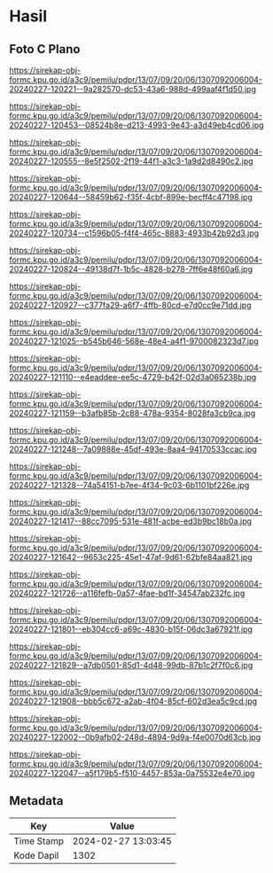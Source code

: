 # Hasil

## Foto C Plano

https://sirekap-obj-formc.kpu.go.id/a3c9/pemilu/pdpr/13/07/09/20/06/1307092006004-20240227-120221--9a282570-dc53-43a6-988d-499aaf4f1d50.jpg

https://sirekap-obj-formc.kpu.go.id/a3c9/pemilu/pdpr/13/07/09/20/06/1307092006004-20240227-120453--08524b8e-d213-4993-9e43-a3d49eb4cd06.jpg

https://sirekap-obj-formc.kpu.go.id/a3c9/pemilu/pdpr/13/07/09/20/06/1307092006004-20240227-120555--8e5f2502-2f19-44f1-a3c3-1a9d2d8490c2.jpg

https://sirekap-obj-formc.kpu.go.id/a3c9/pemilu/pdpr/13/07/09/20/06/1307092006004-20240227-120644--58459b62-f35f-4cbf-899e-becff4c47198.jpg

https://sirekap-obj-formc.kpu.go.id/a3c9/pemilu/pdpr/13/07/09/20/06/1307092006004-20240227-120734--c1596b05-f4f4-465c-8883-4933b42b92d3.jpg

https://sirekap-obj-formc.kpu.go.id/a3c9/pemilu/pdpr/13/07/09/20/06/1307092006004-20240227-120824--49138d7f-1b5c-4828-b278-7ff6e48f60a6.jpg

https://sirekap-obj-formc.kpu.go.id/a3c9/pemilu/pdpr/13/07/09/20/06/1307092006004-20240227-120927--c377fa29-a6f7-4ffb-80cd-e7d0cc9e71dd.jpg

https://sirekap-obj-formc.kpu.go.id/a3c9/pemilu/pdpr/13/07/09/20/06/1307092006004-20240227-121025--b545b646-568e-48e4-a4f1-9700082323d7.jpg

https://sirekap-obj-formc.kpu.go.id/a3c9/pemilu/pdpr/13/07/09/20/06/1307092006004-20240227-121110--e4eaddee-ee5c-4729-b42f-02d3a065238b.jpg

https://sirekap-obj-formc.kpu.go.id/a3c9/pemilu/pdpr/13/07/09/20/06/1307092006004-20240227-121159--b3afb85b-2c88-478a-9354-8028fa3cb9ca.jpg

https://sirekap-obj-formc.kpu.go.id/a3c9/pemilu/pdpr/13/07/09/20/06/1307092006004-20240227-121248--7a09888e-45df-493e-8aa4-94170533ccac.jpg

https://sirekap-obj-formc.kpu.go.id/a3c9/pemilu/pdpr/13/07/09/20/06/1307092006004-20240227-121328--74a54151-b7ee-4f34-9c03-6b1101bf226e.jpg

https://sirekap-obj-formc.kpu.go.id/a3c9/pemilu/pdpr/13/07/09/20/06/1307092006004-20240227-121417--88cc7095-531e-481f-acbe-ed3b9bc18b0a.jpg

https://sirekap-obj-formc.kpu.go.id/a3c9/pemilu/pdpr/13/07/09/20/06/1307092006004-20240227-121642--9653c225-45e1-47af-9d61-62bfe84aa821.jpg

https://sirekap-obj-formc.kpu.go.id/a3c9/pemilu/pdpr/13/07/09/20/06/1307092006004-20240227-121726--a116fefb-0a57-4fae-bd1f-34547ab232fc.jpg

https://sirekap-obj-formc.kpu.go.id/a3c9/pemilu/pdpr/13/07/09/20/06/1307092006004-20240227-121801--eb304cc6-a69c-4830-b15f-06dc3a67921f.jpg

https://sirekap-obj-formc.kpu.go.id/a3c9/pemilu/pdpr/13/07/09/20/06/1307092006004-20240227-121829--a7db0501-85d1-4d48-99db-87b1c2f7f0c6.jpg

https://sirekap-obj-formc.kpu.go.id/a3c9/pemilu/pdpr/13/07/09/20/06/1307092006004-20240227-121908--bbb5c672-a2ab-4f04-85cf-602d3ea5c9cd.jpg

https://sirekap-obj-formc.kpu.go.id/a3c9/pemilu/pdpr/13/07/09/20/06/1307092006004-20240227-122002--0b9afb02-248d-4894-9d9a-f4e0070d63cb.jpg

https://sirekap-obj-formc.kpu.go.id/a3c9/pemilu/pdpr/13/07/09/20/06/1307092006004-20240227-122047--a5f179b5-f510-4457-853a-0a75532e4e70.jpg


## Metadata

| Key        | Value               |
| ---------- | ------------------- |
| Time Stamp | 2024-02-27 13:03:45 |
| Kode Dapil | 1302                |



